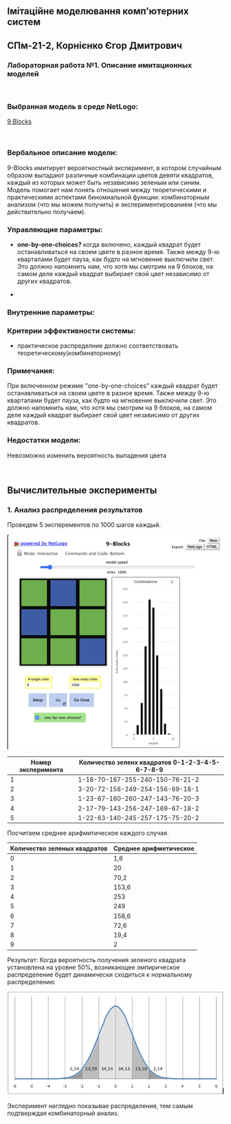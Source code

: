 ## Імітаційне моделювання комп'ютерних систем
## СПм-21-2, **Корнієнко Єгор Дмитрович**
### Лабораторная работа №**1**. Описание имитационных моделей

<br>

### Выбранная модель в среде NetLogo:
[9 Blocks](http://www.netlogoweb.org/launch#http://www.netlogoweb.org/assets/modelslib/Sample%20Models/Mathematics/Probability/ProbLab/Unverified/9-Blocks.nlogo)

<br>

### Вербальное описание модели:
9-Blocks имитирует вероятностный эксперимент, в котором случайным образом выпадают различные комбинации цветов девяти квадратов, каждый из которых может быть независимо зеленым или синим. Модель помогает нам понять отношения между теоретическими и практическими аспектами биномиальной функции: комбинаторным анализом (что мы можем получить) и экспериментированием (что мы действительно получаем).

### Управляющие параметры:
- **one-by-one-choices?** когда включено, каждый квадрат будет останавливаться на своем цвете в разное время. Также между 9-ю кварталами будет пауза, как будто на мгновение выключили свет. Это должно напомнить нам, что хотя мы смотрим на 9 блоков, на самом деле каждый квадрат выбирает свой цвет независимо от других квадратов.

- 
### Внутренние параметры:


### Критерии эффективности системы:
- практическое распределние должно соответствовать теоретическому(комбинаторному) 

### Примечания:
При включенном режиме "one-by-one-choices" 
каждый квадрат будет останавливаться на своем цвете в разное время. Также между 9-ю кварталами будет пауза, как будто на мгновение выключили свет. 
Это должно напомнить нам, что хотя мы смотрим на 9 блоков, на самом деле каждый квадрат выбирает свой цвет независимо от других квадратов.

### Недостатки модели:
Невозможно изменить вероятность выпадения цвета

<br>

## Вычислительные эксперименты

### 1. Анализ распределения результатов 

Проведем 5 эксперементов по 1000 шагов каждый.

![Рисунок 1](рис1.png)


<table>
<thead>
<tr><th>Номер эксперимента</th><th>Количество зеленх квадратов 0-1-2-3-4-5-6-7-8-9</th></tr>
</thead>
<tbody>
<tr><td>1</td><td>1-18-70-167-255-240-150-76-21-2</td></tr>
<tr><td>2</td><td>3-20-72-158-249-254-156-69-18-1</td></tr>
<tr><td>3</td><td>1-23-67-160-260-247-143-76-20-3</td></tr>
<tr><td>4</td><td>2-17-79-143-256-247-169-67-18-2</td></tr>
<tr><td>5</td><td>1-22-63-140-245-257-175-75-20-2</td></tr>
</tbody>
</table>

Посчитаем среднее арифмитическое каждого случая. 

<table>
<thead>
<tr><th>Количество зеленых квадратов </th><th>Среднее арифметическое</th></tr>
</thead>
<tbody>
<tr><td>0</td><td>1,6</td></tr>
<tr><td>1</td><td>20</td></tr>
<tr><td>2</td><td>70,2</td></tr>
<tr><td>3</td><td>153,6</td></tr>
<tr><td>4</td><td>253</td></tr>
<tr><td>5</td><td>249</td></tr>
<tr><td>6</td><td>158,6</td></tr>
<tr><td>7</td><td>72,6</td></tr>
<tr><td>8</td><td>19,4</td></tr>
<tr><td>9</td><td>2</td></tr>
</tbody>
</table>

Результат: Когда вероятность получения зеленого квадрата установлена на уровне 50%, 
возникающее эмпирическое распределение будет динамически сходиться к нормальному распределению 

![Рисунок 2](рис100.png)

Эксперимент наглядно показывае распределения, тем самым подтверждая комбинаторный анализ.
